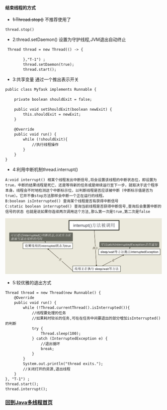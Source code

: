 

#### **结束线程的方式**

+ ~~1:Thread.stop()~~ 不推荐使用了
```
thread.stop()
```

+ 2:thread.setDaemon() 设置为守护线程,JVM退出自动终止
```
 Thread thread = new Thread(() -> {

        },"T-1") ;
        thread.setDaemon(true);
        thread.start();
```

+ 3:共享变量 通过一个推出表示开关
```
public class MyTask implements Runnable {

    private boolean shouldExit = false;

    public void setShouldExit(boolean newExit) {
        this.shouldExit = newExit;
    }

    @Override
    public void run() {
        while (!shouldExit){
            //执行线程操作
        }
    }
}
```

+ 4:利用中断机制thread.interrupt()

```
A:void interrupt() 相某个线程发出中断信号,将会设置该线程的中断状态位，即设置为true，中断的结果线程是死亡、还是等待新的任务或是继续运行至下一步，就取决于这个程序本身。线程会不时地检测这个中断标示位，以判断线程是否应该被中断（中断标示值是否为true）。它并不像stop方法那样会中断一个正在运行的线程。
B:boolean isInterrupted() 查询某个线程是否有获得中断信号
C:static boolean interrupted() 查询当前线程是否获得中断信号,查询后会重置中断的信号的状态 也就是说如果你连续两次调用这个方法,那么第一次是true,第二次是false
```

![interrupt()方法被调用](interrupt()方法被调用.svg)

+ 5:较优雅的退出方式
```
Thread thread = new Thread(new Runnable() {
    @Override
    public void run() {
        while (!Thread.currentThread().isInterrupted()){
            //线程要处理的任务
            //如果耗时较长的任务,可在在任务中间要退出的部分增加isInterrupted()的判断
            try {
                Thread.sleep(100);
            } catch (InterruptedException e) {
                //退出循环
                break;
            }
        }
        System.out.println("thread exits.");
        //关闭打开的资源,退出线程
    }
}, "T-1") ;
thread.start();
thread.interrupt();
```
































































### [回到Java多线程首页](index.md)